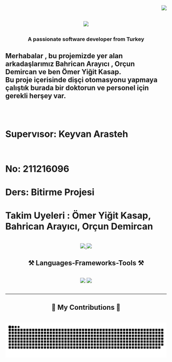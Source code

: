 <img align="right" src="https://visitor-badge.laobi.icu/badge?page_id=Cloweded.Final_Projesi" />

<h1 align="center">
    <img src="https://readme-typing-svg.herokuapp.com/?font=Righteous&size=35&center=true&vCenter=true&width=500&height=70&duration=4000&lines=Hi+There!+👋;+I'm+Omer+Kasap!;" />
</h1>

<h3 align="center">A passionate software developer from Turkey </h3>

<h2>Merhabalar , bu projemizde yer alan arkadaşlarımız Bahrican Arayıcı , Orçun Demircan ve ben Ömer Yiğit Kasap.<br>Bu proje içerisinde dişçi otomasyonu yapmaya çalıştık burada bir doktorun ve personel için gerekli herşey var.</h2>
<br>
<br>
<h1>Supervısor: Keyvan Arasteh </h1>
<br>
<h1>No: 211216096</h1>
<h1>Ders: Bitirme Projesi</h1>
<h1>Takim Uyeleri : Ömer Yiğit Kasap, Bahrican Arayıcı, Orçun Demircan</h1>

<br/>

<div align="center">

<div align="center"> 
  <a href="mailto:omer.fbkasap@gmalil.com">
    <img src="https://img.shields.io/badge/Gmail-333333?style=for-the-badge&logo=gmail&logoColor=red" />
  </a>
  <a href="https://linkedin.com/in/ömer-kasap" target="_blank">
    <img src="https://img.shields.io/badge/LinkedIn-0077B5?style=for-the-badge&logo=linkedin&logoColor=white" target="_blank" />
  </a>
</div>

<h2 align="center">⚒️ Languages-Frameworks-Tools ⚒️</h2>
<br/>
<div align="center">
    <img src="https://skillicons.dev/icons?i=vscode,github,git" />
    <img src="https://skillicons.dev/icons?i=flutter" /><br>
</div>

<br/>
<hr/>

<div align="center">
  <h2>🐍 My Contributions 🐍</h2>
  <br>
  <img alt="snake eating my contributions" src="https://raw.githubusercontent.com/salesp07/salesp07/output/github-contribution-grid-snake.svg" />
  
  <br/><br/>
  <br/>
</div>

